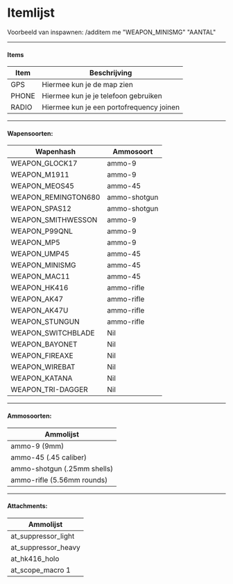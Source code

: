 # Itemlijst

Voorbeeld van inspawnen: /additem me "WEAPON_MINISMG" "AANTAL"

___

#### Items
| Item | Beschrijving |
| --------- | --------- |
| GPS | Hiermee kun je de map zien |
| PHONE | Hiermee kun je je telefoon gebruiken |
| RADIO | Hiermee kun je een portofrequency joinen |

___

#### Wapensoorten:
| Wapenhash | Ammosoort |
| ----------- | ----------- |
| WEAPON_GLOCK17 | ammo-9 | 
| WEAPON_M1911 | ammo-9| 
| WEAPON_MEOS45 | ammo-45| 
| WEAPON_REMINGTON680 | ammo-shotgun| 
| WEAPON_SPAS12 | ammo-shotgun| 
| WEAPON_SMITHWESSON | ammo-9| 
| WEAPON_P99QNL | ammo-9| 
| WEAPON_MP5 | ammo-9| 
| WEAPON_UMP45 | ammo-45| 
| WEAPON_MINISMG | ammo-45| 
| WEAPON_MAC11 | ammo-45| 
| WEAPON_HK416 | ammo-rifle| 
| WEAPON_AK47 | ammo-rifle| 
| WEAPON_AK47U | ammo-rifle| 
| WEAPON_STUNGUN | ammo-rifle| 
| WEAPON_SWITCHBLADE | Nil| 
| WEAPON_BAYONET | Nil| 
| WEAPON_FIREAXE | Nil| 
| WEAPON_WIREBAT | Nil| 
| WEAPON_KATANA | Nil| 
| WEAPON_TRI-DAGGER | Nil| 

___

#### Ammosoorten:
|  Ammolijst  |
|  ---------  |
| ammo-9 (9mm) |
| ammo-45 (.45 caliber) |
| ammo-shotgun (.25mm shells) |
| ammo-rifle (5.56mm rounds) |

___

#### Attachments:
|  Ammolijst  |
|  ---------  |
| at_suppressor_light |
| at_suppressor_heavy |
| at_hk416_holo |
| at_scope_macro 1 |

